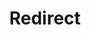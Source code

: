 ﻿---
layout: src/layouts/Redirect.astro
title: Redirect
redirect: https://octopus.com/docs/security/users-and-teams/index
pubDate:  2023-01-01
navSearch: false
navSitemap: false
navMenu: false
---
